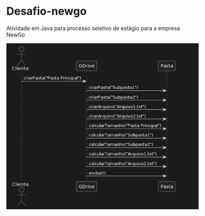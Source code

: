 # Desafio-newgo
Atividade em Java para processo seletivo de estágio para a empresa NewGo

![Diagrama](arquivo.plantuml.png)
